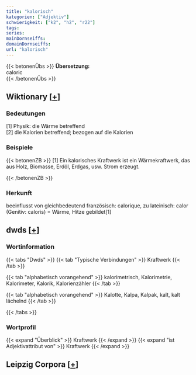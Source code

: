 ```yaml
---
title: "kalorisch"
kategorien: ["Adjektiv"]
schwierigkeit: ["k2", "h2", "r22"]
tags:
series:
mainDornseiffs:
domainDornseiffs:
url: "kalorisch"
---
```


{{< betonenÜbs >}}
**Übersetzung:**  
caloric  
{{< /betonenÜbs >}}

## Wiktionary [[+](https://de.wiktionary.org/wiki/kalorisch)]

### Bedeutungen
[1] Physik: die Wärme betreffend  
[2] die Kalorien betreffend; bezogen auf die Kalorien  

### Beispiele
{{< betonenZB >}}
[1] Ein kalorisches Kraftwerk ist ein Wärmekraftwerk, das aus Holz, Biomasse, Erdöl, Erdgas, usw. Strom erzeugt.  

{{< /betonenZB >}}
### Herkunft
beeinflusst von gleichbedeutend französisch: calorique, zu lateinisch: calor (Genitiv: caloris) = Wärme, Hitze gebildet[1]  



## dwds [[+](https://www.dwds.de/wb/kalorisch)]

### Wortinformation
{{< tabs "Dwds" >}}
{{< tab "Typische Verbindungen" >}}
Kraftwerk
{{< /tab >}}

{{< tab "alphabetisch vorangehend" >}}
kalorimetrisch, Kalorimetrie, Kalorimeter, Kalorik, Kalorienzähler
{{< /tab >}}

{{< tab "alphabetisch vorangehend" >}}
Kalotte, Kalpa, Kalpak, kalt, kalt lächelnd
{{< /tab >}}

{{< /tabs >}}

### Wortprofil
{{< expand "Überblick" >}} Kraftwerk {{< /expand >}}
{{< expand "ist Adjektivattribut von" >}} Kraftwerk {{< /expand >}}

## Leipzig Corpora [[+](https://corpora.uni-leipzig.de/en/res?word=kalorisch&corpusId=deu_newscrawl-public_2018)]

